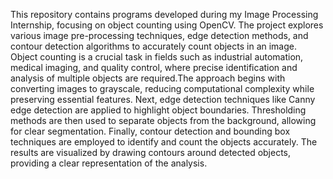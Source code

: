 This repository contains programs developed during my Image Processing Internship, focusing on object counting using OpenCV. The project explores various image pre-processing techniques, edge detection methods, and contour detection algorithms to accurately count objects in an image. Object counting is a crucial task in fields such as industrial automation, medical imaging, and quality control, where precise identification and analysis of multiple objects are required.The approach begins with converting images to grayscale, reducing computational complexity while preserving essential features. Next, edge detection techniques like Canny edge detection are applied to highlight object boundaries. Thresholding methods are then used to separate objects from the background, allowing for clear segmentation. Finally, contour detection and bounding box techniques are employed to identify and count the objects accurately. The results are visualized by drawing contours around detected objects, providing a clear representation of the analysis.

